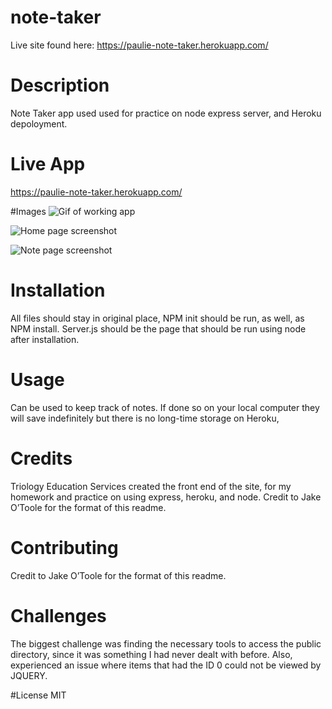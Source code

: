 # note-taker

Live site found here: https://paulie-note-taker.herokuapp.com/

# Description
Note Taker app used used for practice on node express server, and Heroku depoloyment.


# Live App
https://paulie-note-taker.herokuapp.com/

#Images
![Gif of working app](https://github.com/paulrobhendrickson/note-taker/blob/master/public/assets/images/NoteTaker.gif?raw=true)

![Home page screenshot](https://github.com/paulrobhendrickson/note-taker/blob/master/public/assets/images/Screen%20Shot%202019-12-18%20at%208.37.02%20AM.png?raw=true)

![Note page screenshot](https://github.com/paulrobhendrickson/note-taker/blob/master/public/assets/images/Screen%20Shot%202019-12-18%20at%208.36.55%20AM.png?raw=true)

# Installation
All files should stay in original place, NPM init should be run, as well, as NPM install. Server.js should be the page that should be run using node after installation. 

# Usage
Can be used to keep track of notes. If done so on your local computer they will save indefinitely but there is no long-time storage on Heroku,

# Credits
Triology Education Services created the front end of the site, for my homework and practice on using express, heroku, and node. Credit to Jake O’Toole for the format of this readme.

# Contributing
 Credit to Jake O’Toole for the format of this readme.


# Challenges
The biggest challenge was finding the necessary tools to access the public directory, since it was something I had never dealt with before. Also, experienced an issue where items that had the ID 0 could not be viewed by JQUERY.

#License
MIT
